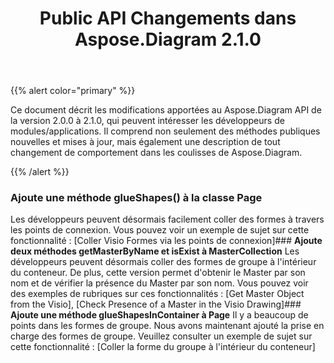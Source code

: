 ﻿---
title: Public API Changements dans Aspose.Diagram 2.1.0
type: docs
weight: 30
url: /fr/java/public-api-changes-in-aspose-diagram-2-1-0/
---
{{% alert color="primary" %}} 

Ce document décrit les modifications apportées au Aspose.Diagram API de la version 2.0.0 à 2.1.0, qui peuvent intéresser les développeurs de modules/applications. Il comprend non seulement des méthodes publiques nouvelles et mises à jour, mais également une description de tout changement de comportement dans les coulisses de Aspose.Diagram.

{{% /alert %}} 
### **Ajoute une méthode glueShapes() à la classe Page**
Les développeurs peuvent désormais facilement coller des formes à travers les points de connexion. Vous pouvez voir un exemple de sujet sur cette fonctionnalité : [Coller Visio Formes via les points de connexion]### **Ajoute deux méthodes getMasterByName et isExist à MasterCollection**
Les développeurs peuvent désormais coller des formes de groupe à l'intérieur du conteneur. De plus, cette version permet d'obtenir le Master par son nom et de vérifier la présence du Master par son nom. Vous pouvez voir des exemples de rubriques sur ces fonctionnalités : [Get Master Object from the Visio], [Check Presence of a Master in the Visio Drawing]### **Ajoute une méthode glueShapesInContainer à Page**
Il y a beaucoup de points dans les formes de groupe. Nous avons maintenant ajouté la prise en charge des formes de groupe. Veuillez consulter un exemple de sujet sur cette fonctionnalité : [Coller la forme du groupe à l'intérieur du conteneur]